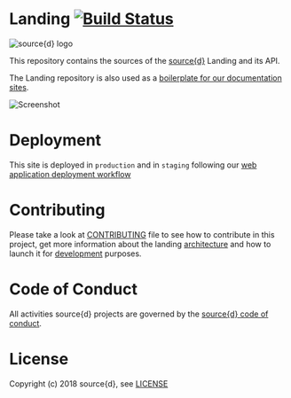 # Landing [![Build Status](https://drone.srcd.host/api/badges/src-d/landing/status.svg)](https://drone.srcd.host/src-d/landing)

![source{d} logo](.github/logo-blue.png?raw=true)

This repository contains the sources of the [source{d}](https://sourced.tech) Landing and its API.

The Landing repository is also used as a [boilerplate for our documentation sites](https://github.com/src-d/docs).

![Screenshot](.github/screenshot.png?raw=true)


# Deployment

This site is deployed in `production` and in `staging` following our [web application deployment workflow](https://github.com/src-d/guide/blob/master/engineering/continuous-delivery.md)


# Contributing

Please take a look at [CONTRIBUTING](CONTRIBUTING.md) file to see how to contribute in this project, get more information about the landing [architecture](CONTRIBUTING.md#Architecture) and how to launch it for [development](CONTRIBUTING.md#Development) purposes.


# Code of Conduct

All activities source{d} projects are governed by the [source{d} code of conduct](.github/CODE_OF_CONDUCT.md).


# License

Copyright (c) 2018 source{d}, see [LICENSE](LICENSE)

